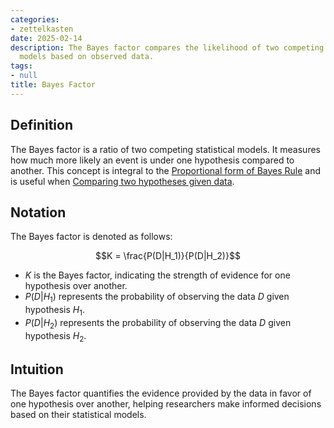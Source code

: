 ```yaml
---
categories:
- zettelkasten
date: 2025-02-14
description: The Bayes factor compares the likelihood of two competing statistical
  models based on observed data.
tags:
- null
title: Bayes Factor
---
```


## Definition

The Bayes factor is a ratio of two competing statistical models. It measures how much more likely an event is under one hypothesis compared to another. This concept is integral to the [Proportional form of Bayes Rule](Proportional%20form%20of%20Bayes%20Rule.md) and is useful when [Comparing two hypotheses given data](Comparing%20two%20hypothesis%20given%20data.md).

## Notation

The Bayes factor is denoted as follows:

$$K = \frac{P(D|H_1)}{P(D|H_2)}$$

- $K$ is the Bayes factor, indicating the strength of evidence for one hypothesis over another.
- $P(D|H_1)$ represents the probability of observing the data $D$ given hypothesis $H_1$.
- $P(D|H_2)$ represents the probability of observing the data $D$ given hypothesis $H_2$.

## Intuition

The Bayes factor quantifies the evidence provided by the data in favor of one hypothesis over another, helping researchers make informed decisions based on their statistical models.